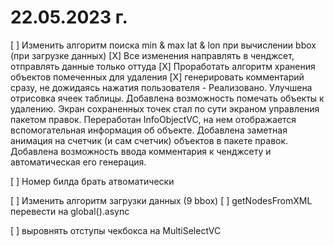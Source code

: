 #  22.05.2023 г.

[ ] Изменить алгоритм поиска min & max lat & lon при вычислении bbox (при загрузке данных)
[X] Все изменения направлять в ченджсет, отправлять данные только оттуда
[X] Проработать алгоритм хранения объектов помеченных для удаления
[X] генерировать комментарий сразу, не дожидаясь нажатия пользователя
    - Реализовано. Улучшена отрисовка ячеек таблицы. Добавлена возможность помечать объекты к удалению. Экран сохраненных точек стал по сути экраном управления пакетом правок. Переработан InfoObjectVC, на нем отображается вспомогательная информация об объекте.
    Добавлена заметная анимация на счетчик (и сам счетчик) объектов в пакете правок.
    Добавлена возможность ввода комментария к ченджсету и автоматическая его генерация.

[ ] Номер билда брать атвоматически

[ ] Изменить алгоритм загрузки данных (9 bbox)
[ ] getNodesFromXML перевести на global().async 

[ ] выровнять отступы чекбокса на MultiSelectVC
